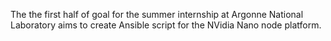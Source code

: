 The the first half of goal for the summer internship at Argonne National Laboratory aims to create Ansible script for the NVidia Nano node platform.
